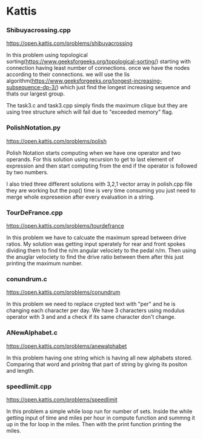 # Kattis 

### Shibuyacrossing.cpp
https://open.kattis.com/problems/shibuyacrossing

In this problem using topological sorting(https://www.geeksforgeeks.org/topological-sorting/) starting with connection having least number of connections. once we have the nodes according to their connections. we will use the lis algorithm(https://www.geeksforgeeks.org/longest-increasing-subsequence-dp-3/) which just find the longest increasing sequence and thats our largest group.

The task3.c and task3.cpp simply finds the maximum clique but they are using tree structure which will fail due to "exceeded memory" flag.

### PolishNotation.py
https://open.kattis.com/problems/polish

Polish Notation starts computing when we have one operator and two operands. For this solution using recursion to get to last element of expression and then start computing from the end if the operator is followed by two numbers.

I also tried three different solutions with 3,2,1 vector array in polish.cpp file they are working but the pop() time is very time consuming you just need to merge whole expreseeion after every evaluation in a string.

### TourDeFrance.cpp
https://open.kattis.com/problems/tourdefrance

In this problem we have to calcuate the maximum spread between drive ratios. My solution was getting input sperately for rear and front spokes dividing them to find the n/m angular velociety to the pedal n/m. Then using the anuglar velociety to find the drive ratio between them after this just printing the maximum number.


### conundrum.c
https://open.kattis.com/problems/conundrum

In this problem we need to replace crypted text with "per" and he is changing each character per day. We have 3 characters using modulus operator with 3 and and a check if its same character don't change. 

### ANewAlphabet.c
https://open.kattis.com/problems/anewalphabet

In this problem having one string which is having all new alphabets stored. Comparing that word and prinitng that part of string by giving its positon and length.

### speedlimit.cpp

https://open.kattis.com/problems/speedlimit

In this problem a simple while loop run for number of sets. Inside the while getting input of time and miles per hour in compute function and summng it up in the for loop in the miles. Then with the print function printing the miles.
 

